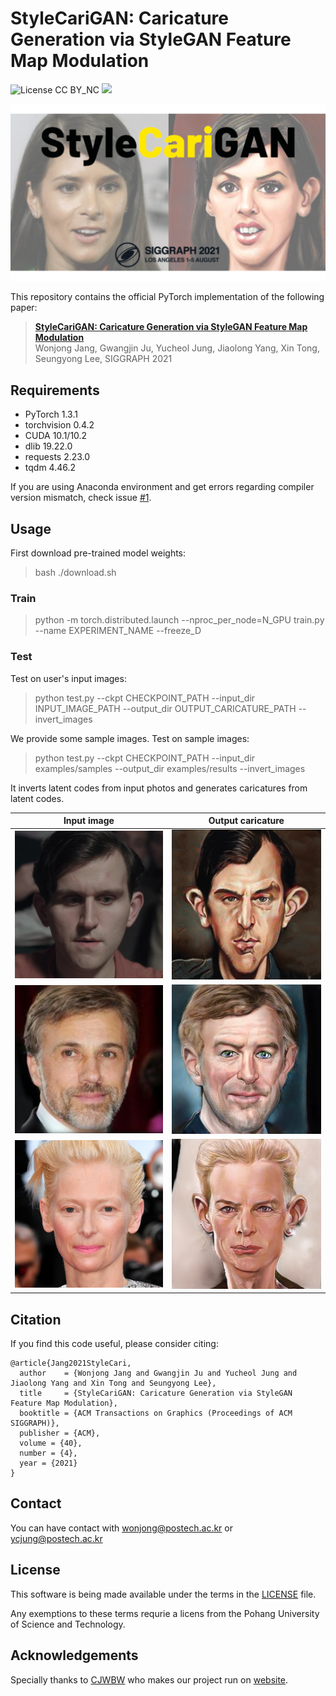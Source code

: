 # StyleCariGAN: Caricature Generation via StyleGAN Feature Map Modulation
![License CC BY_NC](https://img.shields.io/badge/license-GNU_AGPv3-blue.svg?style=plastic) <a href="https://replicate.ai/wonjongg/stylecarigan"><img src="https://img.shields.io/static/v1?label=Replicate&message=Run it on Replicate&color=blue" height=18></a>

<p align="center">
   <img src="./assets/teaser.png" />
</p>

This repository contains the official PyTorch implementation of the following paper:

> **[StyleCariGAN: Caricature Generation via StyleGAN Feature Map Modulation](https://arxiv.org/abs/2107.04331)**<br>
> Wonjong Jang, Gwangjin Ju, Yucheol Jung, Jiaolong Yang, Xin Tong, Seungyong Lee, SIGGRAPH 2021



## Requirements

* PyTorch 1.3.1
* torchvision 0.4.2
* CUDA 10.1/10.2
* dlib 19.22.0
* requests 2.23.0
* tqdm 4.46.2

If you are using Anaconda environment and get errors regarding compiler version mismatch, check issue [#1](/../../issues/1).

## Usage

First download pre-trained model weights:

> bash ./download.sh


### Train

> python -m torch.distributed.launch --nproc_per_node=N_GPU train.py --name EXPERIMENT_NAME --freeze_D

### Test


Test on user's input images:

> python test.py --ckpt CHECKPOINT_PATH --input_dir INPUT_IMAGE_PATH --output_dir OUTPUT_CARICATURE_PATH --invert_images

We provide some sample images. Test on sample images:

> python test.py --ckpt CHECKPOINT_PATH --input_dir examples/samples --output_dir examples/results --invert_images

It inverts latent codes from input photos and generates caricatures from latent codes.

|Input image|Output caricature|
|:-:|:-:|
|![img1](./examples/samples/2.png)|![cari1](./examples/results/2/23.png)|
|![img2](./examples/samples/3.jpg)|![cari2](./examples/results/3/19.png)|
|![img3](./examples/samples/4.png)|![cari3](./examples/results/4/15.png)|


## Citation
If you find this code useful, please consider citing:
```
@article{Jang2021StyleCari,
  author    = {Wonjong Jang and Gwangjin Ju and Yucheol Jung and Jiaolong Yang and Xin Tong and Seungyong Lee},
  title     = {StyleCariGAN: Caricature Generation via StyleGAN Feature Map Modulation},
  booktitle = {ACM Transactions on Graphics (Proceedings of ACM SIGGRAPH)},
  publisher = {ACM},
  volume = {40},
  number = {4},
  year = {2021}
}
```


## Contact
You can have contact with [wonjong@postech.ac.kr](mailto:wonjong@postech.ac.kr) or [ycjung@postech.ac.kr](mailto:ycjung@postech.ac.kr)


## License
This software is being made available under the terms in the [LICENSE](LICENSE) file.

Any exemptions to these terms requrie a licens from the Pohang University of Science and Technology.

## Acknowledgements
Specially thanks to [CJWBW](https://github.com/CJWBW) who makes our project run on [website](https://replicate.ai/wonjongg/stylecarigan).
